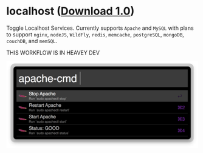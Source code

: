 localhost ([Download 1.0](https://raw.github.com/willfarrell/alfred-localhost-workflow/master/localhost.alfredworkflow))
==============================

Toggle Localhost Services. Currently supports `Apache` and `MySQL` with plans to support `nginx`, `nodeJS`, `WildFly`, `redis`, `memcache`, `postgreSQL`, `mongoDB`, `couchDB`, and `memSQL`.

THIS WORKFLOW IS IN HEAVEY DEV

![alt text][apache]



[apache]: ./screenshots/apache.png "Sample search"
[nginx]: ./screenshots/nginx.png "Sample search"

[redis]: ./screenshots/redis.png "Sample search"
[memcache]: ./screenshots/memcache.png "Sample search"

[mysql]: ./screenshots/mysql.png "Sample search"
[postgresql]: ./screenshots/postgresql.png "Sample search"
[couchdb]: ./screenshots/couchdb.png "Sample search"
[mongodb]: ./screenshots/mongodb.png "Sample search"
[memsql]: ./screenshots/memsql.png "Sample search"
